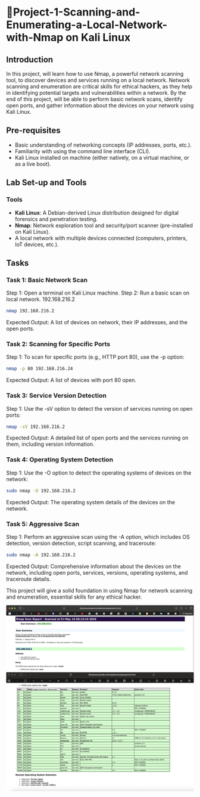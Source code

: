 # 🚀Project-1-Scanning-and-Enumerating-a-Local-Network-with-Nmap on Kali Linux

## Introduction
In this project, will learn how to use Nmap, a powerful network scanning tool, to discover devices and services running on a local network. Network scanning and enumeration are critical skills for ethical hackers, as they help in identifying potential targets and vulnerabilities within a network. By the end of this project, will be able to perform basic network scans, identify open ports, and gather information about the devices on your network using Kali Linux.

## Pre-requisites
- Basic understanding of networking concepts (IP addresses, ports, etc.).
- Familiarity with using the command line interface (CLI).
- Kali Linux installed on machine (either natively, on a virtual machine, or as a live boot).

## Lab Set-up and Tools

### Tools
- **Kali Linux**: A Debian-derived Linux distribution designed for digital forensics and penetration testing.
- **Nmap**: Network exploration tool and security/port scanner (pre-installed on Kali Linux).
- A local network with multiple devices connected (computers, printers, IoT devices, etc.).

## Tasks

### Task 1: Basic Network Scan
Step 1: Open a terminal on Kali Linux machine.
Step 2: Run a basic scan on local network. 192.168.216.2
```sh
nmap 192.168.216.2
```
Expected Output: A list of devices on network, their IP addresses, and the open ports.

### Task 2: Scanning for Specific Ports
Step 1: To scan for specific ports (e.g., HTTP port 80), use the -p option:
```sh
nmap -p 80 192.168.216.24
```
Expected Output: A list of devices with port 80 open.

### Task 3: Service Version Detection
Step 1: Use the -sV option to detect the version of services running on open ports:
```sh
nmap -sV 192.168.216.2
```
Expected Output: A detailed list of open ports and the services running on them, including version information.

### Task 4: Operating System Detection
Step 1: Use the -O option to detect the operating systems of devices on the network:
```sh
sudo nmap -O 192.168.216.2
```
Expected Output: The operating system details of the devices on the network.

### Task 5: Aggressive Scan
Step 1: Perform an aggressive scan using the -A option, which includes OS detection, version detection, script scanning, and traceroute:
```sh
sudo nmap -A 192.168.216.2
```
Expected Output: Comprehensive information about the devices on the network, including open ports, services, versions, operating systems, and traceroute details.



This project will give a solid foundation in using Nmap for network scanning and enumeration, essential skills for any ethical hacker.

![image alt](https://github.com/sachinpatil-soc/Ethical-Hacking-Projects/blob/13096809b3682f84cead953b337cd3a68ede9860/nmap-1.png)
![image alt](https://github.com/sachinpatil-soc/Ethical-Hacking-Projects/blob/13096809b3682f84cead953b337cd3a68ede9860/nmap-2.png)
